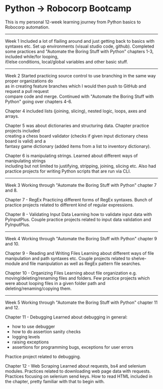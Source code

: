 # Python -> Robocorp Bootcamp

This is my personal 12-week learning journey from Python basics to Robocorp automation.

------

Week 1
Included a lot of flailing around and just getting back to basics with syntaxes etc.
Set up environments (visual studio code, github).
Completed some practices and "Automate the Boring Stuff with Python" chapters 1-3, included while/for looping, \
if/else conditions, local/global variables and other basic stuff.

------

Week 2
Started practicing source control to use branching in the same way proper organizations do \
as in creating feature branches which I would then push to GitHub and request a pull request \
compare code and merge. Continued with "Automate the Boring Stuff with Python" going over chapters 4-6.

Chapter 4 included lists (joining, slicing), nested logic, loops, axes and arrays.

Chapter 5 was about dictionaries and structuring data. Chapter practice projects included \
creating a chess board validator (checks if given input dictionary chess board is valid) and a \
fantasy game dictionary (added items from a list to inventory dictionary).

Chapter 6 is manipulating strings. Learned about different ways of manipulating strings \
including but not limited to justifying, stripping, joining, slicing etc.
Also had practice projects for writing Python scripts that are run via CLI.

------

Week 3
Working through "Automate the Boring Stuff with Python" chapter 7 and 8.

Chapter 7 - RegEx
Practicing different forms of RegEx syntaxes.
Bunch of practice projects related to different kind of regular expressions.

Chapter 8 - Validating Input Data
Learning how to validate input data with PyInputPlus.
Couple practice projects related to input data validation and PyInputPlus.

------

Week 4
Working through "Automate the Boring Stuff with Python" chapter 9 and 10.

Chapter 9 - Reading and Writing Files
Learning about different ways of file manipulation and path syntaxes etc.
Couple projects related to shelve-module and file manipulation as well as RegEx pattern file searches.

Chapter 10 - Organizing Files
Learning about file organization e.g. moving/deleting/renaming files and folders.
Few practice projects which were about looping files in a given folder path and \
deleting/renaming/copying them.

------

Week 5
Working through "Automate the Boring Stuff with Python" chapter 11 and 12.

Chapter 11 - Debugging
Learned about debugging in general:
- how to use debugger
- how to do assertion sanity checks
- logging levels
- raising exceptions
- assertions for programming bugs, exceptions for user errors

Practice project related to debugging.

Chapter 12 - Web Scraping
Learned about requests, bs4 and selenium modules.
Practices related to downloading web page data with requests.
Practices focusing on selenium send keys.
How to read HTML included in the chapter, pretty familiar with that to begin with.